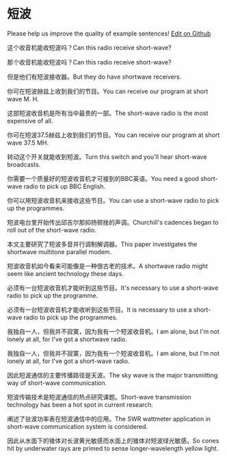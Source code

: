 # 短波

Please help us improve the quality of example sentences! [Edit on Github](https://github.com/jiyushe/jiyu-example-sentence-source/blob/main/chinese/duanbo.md)

<p><span class="chinese">这个收音机能收短波吗？</span><span class="english">Can this radio receive short-wave?</span></p>

<p><span class="chinese">那个收音机能收短波吗？</span><span class="english">Can this radio receive short-wave?</span></p>

<p><span class="chinese">但是他们有短波接收器。</span><span class="english">But they do have shortwave receivers.</span></p>

<p><span class="chinese">你可在短波赫兹上收到我们的节目。</span><span class="english">You can receive our program at short wave M. H.</span></p>

<p><span class="chinese">这部短波收音机是所有当中最贵的一部。</span><span class="english">The short-wave radio is the most expensive of all.</span></p>

<p><span class="chinese">你可在短波37.5赫兹上收到我们的节目。</span><span class="english">You can receive our program at short wave 37.5 MH.</span></p>

<p><span class="chinese">转动这个开关就能收到短波。</span><span class="english">Turn this switch and you'll hear short-wave broadcasts.</span></p>

<p><span class="chinese">你需要一个质量好的短波收音机才可接到的BBC英语。</span><span class="english">You need a good short-wave radio to pick up BBC English.</span></p>

<p><span class="chinese">你可以用短波收音机来接收这些节目。</span><span class="english">You can use a short-wave radio to pick up the programmes.</span></p>

<p><span class="chinese">短波电台里开始传出邱吉尔那抑扬顿挫的声调。</span><span class="english">Churchill's cadences began to roll out of the short-wave radio.</span></p>

<p><span class="chinese">本文主要研究了短波多音并行调制解调器。</span><span class="english">This paper investigates the shortwave multitone parallel modem.</span></p>

<p><span class="chinese">短波收音机如今看来可能像是一种很古老的技术。</span><span class="english">A shortwave radio might seem like ancient technology these days.</span></p>

<p><span class="chinese">必须有一台短波收音机才能听到这些节目。</span><span class="english">It's necessary to use a short-wave radio to pick up the programme.</span></p>

<p><span class="chinese">必须有一台短波收音机才能收听到这些节目。</span><span class="english">It is necessary to use a short-wave radio to pick up the programmes.</span></p>

<p><span class="chinese">我独自一人，但我并不寂寞，因为我有一个短波收音机。</span><span class="english">I am alone, but I'm not lonely at all, for I've got a shortwave radio.</span></p>

<p><span class="chinese">我独自一人，但我并不寂寞，因为我有一个短波收音机。</span><span class="english">I am alone, but I'm not lonely at all, for I've got a short-wave radio.</span></p>

<p><span class="chinese">因此短波通信的主要传播路径是天波。</span><span class="english">The sky wave is the major transmitting way of short-wave communication.</span></p>

<p><span class="chinese">短波传输技术是短波通信的热点研究课题。</span><span class="english">Short-wave transmission technology has been a hot spot in current research.</span></p>

<p><span class="chinese">阐述了驻波功率表在短波通信中的应用。</span><span class="english">The SWR wattmeter application in short-wave communication system is considered.</span></p>

<p><span class="chinese">因此从水面下的锥体对长波黄光敏感而水面上的锥体对短波绿光敏感。</span><span class="english">So cones hit by underwater rays are primed to sense longer-wavelength yellow light.</span></p>

